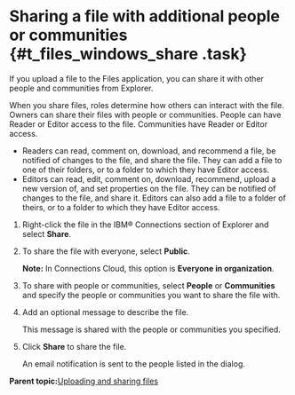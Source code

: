 # Sharing a file with additional people or communities {#t_files_windows_share .task}

If you upload a file to the Files application, you can share it with other people and communities from Explorer.

When you share files, roles determine how others can interact with the file. Owners can share their files with people or communities. People can have Reader or Editor access to the file. Communities have Reader or Editor access.

-   Readers can read, comment on, download, and recommend a file, be notified of changes to the file, and share the file. They can add a file to one of their folders, or to a folder to which they have Editor access.
-   Editors can read, edit, comment on, download, recommend, upload a new version of, and set properties on the file. They can be notified of changes to the file, and share it. Editors can also add a file to a folder of theirs, or to a folder to which they have Editor access.

1.  Right-click the file in the IBM® Connections section of Explorer and select **Share**.

2.  To share the file with everyone, select **Public**.

    **Note:** In Connections Cloud, this option is **Everyone in organization**.

3.  To share with people or communities, select **People** or **Communities** and specify the people or communities you want to share the file with.

4.  Add an optional message to describe the file.

    This message is shared with the people or communities you specified.

5.  Click **Share** to share the file.

    An email notification is sent to the people listed in the dialog.


**Parent topic:**[Uploading and sharing files](../../connectors/enduser/c_files_windows_upload_over.md)

